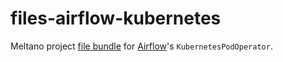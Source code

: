 # files-airflow-kubernetes

Meltano project [file bundle](https://meltano.com/docs/plugins.html#file-bundles) for [Airflow](https://airflow.apache.org/)'s `KubernetesPodOperator`.

